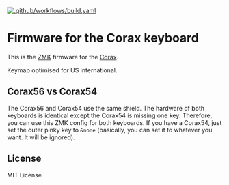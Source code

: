 [![.github/workflows/build.yaml](https://github.com/dnlbauer/corax-zmk-config/actions/workflows/build.yaml/badge.svg)](https://github.com/dnlbauer/corax-zmk-config/actions/workflows/build.yaml)

# Firmware for the Corax keyboard

This is the [ZMK](https://zmk.dev/) firmware for the [Corax](https://github.com/dnlbauer/corax-keyboard).

Keymap optimised for US international.

## Corax56 vs Corax54

The Corax56 and Corax54 use the same shield.
The hardware of both keyboards is identical except the Corax54 is missing one key.
Therefore, you can use this ZMK config for both keyboards.
If you have a Corax54, just set the outer pinky key to `&none`
(basically, you can set it to whatever you want. It will be ignored).

## License

MIT License
